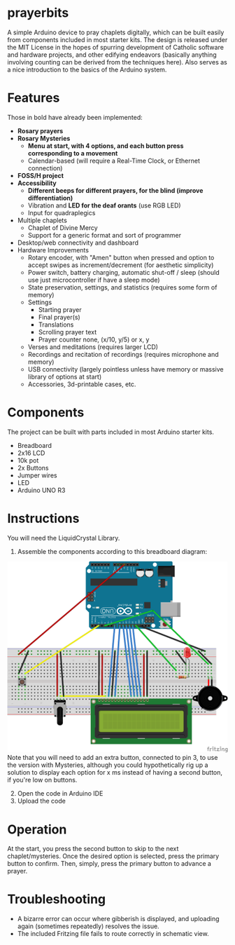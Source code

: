 # prayerbits
A simple Arduino device to pray chaplets digitally, which can be built easily from components included in most starter kits.
The design is released under the MIT License in the hopes of spurring development of Catholic software and hardware projects, and other edifying endeavors (basically anything involving counting can be derived from the techniques here). Also serves as a nice introduction to the basics of the Arduino system.

# Features
Those in bold have already been implemented:
  * **Rosary prayers**
  * **Rosary Mysteries**
    * **Menu at start, with 4 options, and each button press corresponding to a movement**
    * Calendar-based (will require a Real-Time Clock, or Ethernet connection)
  * **FOSS/H project**
  * **Accessibility**
    * **Different beeps for different prayers, for the blind (improve differentiation)**
    * Vibration and **LED for the deaf orants** (use RGB LED)
    * Input for quadraplegics  
  * Multiple chaplets
    * Chaplet of Divine Mercy
    * Support for a generic format and sort of programmer
  * Desktop/web connectivity and dashboard  
  * Hardware Improvements  
    * Rotary encoder, with "Amen" button when pressed and option to accept swipes as increment/decrement (for aesthetic simplicity)
    * Power switch, battery charging, automatic shut-off / sleep (should use just microcontroller if have a sleep mode)
    * State preservation, settings, and statistics (requires some form of memory)
     * Settings
       * Starting prayer
       * Final prayer(s)
       * Translations
       * Scrolling prayer text   
       * Prayer counter none, (x/10, y/5) or x, y
    * Verses and meditations (requires larger LCD)
    * Recordings and recitation of recordings (requires microphone and memory)
    * USB connectivity (largely pointless unless have memory or massive library of options at start)
    * Accessories, 3d-printable cases, etc.

# Components
The project can be built with parts included in most Arduino starter kits.
* Breadboard
* 2x16 LCD
* 10k pot
* 2x Buttons
* Jumper wires
* LED
* Arduino UNO R3

# Instructions
You will need the LiquidCrystal Library.

1. Assemble the components according to this breadboard diagram:
<img src="./PrayerBits%20Breadboard_bb.png">
Note that you will need to add an extra button, connected to pin 3, to use the version with Mysteries, although you could hypothetically rig up a solution to display each option for x ms instead of having a second button, if you're low on buttons.

2. Open the code in Arduino IDE
3. Upload the code

# Operation
At the start, you press the second button to skip to the next chaplet/mysteries. Once the desired option is selected, press the primary button to confirm.
Then, simply, press the primary button to advance a prayer.

# Troubleshooting
* A bizarre error can occur where gibberish is displayed, and uploading again (sometimes repeatedly) resolves the issue.
* The included Fritzing file fails to route correctly in schematic view. 


